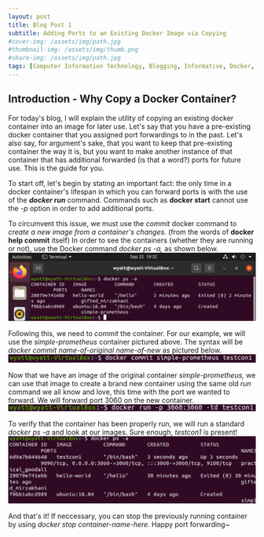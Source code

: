 ```yaml
---
layout: post
title: Blog Post 1
subtitle: Adding Ports to an Existing Docker Image via Copying
#cover-img: /assets/img/path.jpg
#thumbnail-img: /assets/img/thumb.png
#share-img: /assets/img/path.jpg
tags: [Computer Information Technology, Blogging, Informative, Docker, Prometheus]
---
```


## Introduction - Why Copy a Docker Container?

For today's blog, I will explain the utility of copying an existing docker container into an image for later use.
Let's say that you have a pre-existing docker container that you assigned port forwardings to in the past. Let's also say, for argument's sake, that you want to keep that pre-existing container the way it is, but you want to make another instance of that container that has additional forwarded (is that a word?) ports for future use. This is the guide for you.

To start off, let's begin by stating an important fact: the only time in a docker container's lifespan in which you can forward ports is with the use of the **_docker run_** command. Commands such as **docker start** cannot use the _-p_ option in order to add additional ports. 

To circumvent this issue, we must use the _commit_ docker command to _create a new image from a container's changes._ (from the words of **docker help commit** itself)
In order to see the containers (whether they are running or not), use the Docker command _docker ps -a,_ as shown below. ![docker ps -a](/assets/img/blog2pic1.png)

Following this, we need to _commit_ the container. For our example, we will use the _simple-prometheus_ container pictured above. The syntax will be _docker commit name-of-original name-of-new_ as pictured below. ![docker commit](/assets/img/blog2pic2.png)

Now that we have an image of the original container _simple-prometheus,_ we can use that image to create a brand new container using the same old _run_ command we all know and love, this time with the port we wanted to forward. We will forward port 3060 on the new container. ![testcon1](/assets/img/blog2pic3.png)

To verify that the container has been properly run, we will run a standard _docker ps -a_ and look at our images. Sure enough, _testcon1_ is present! ![testcon](/assets/img/blog2pic4.png)

And that's it! If neccessary, you can stop the previously running container by using _docker stop container-name-here._ Happy port forwarding~